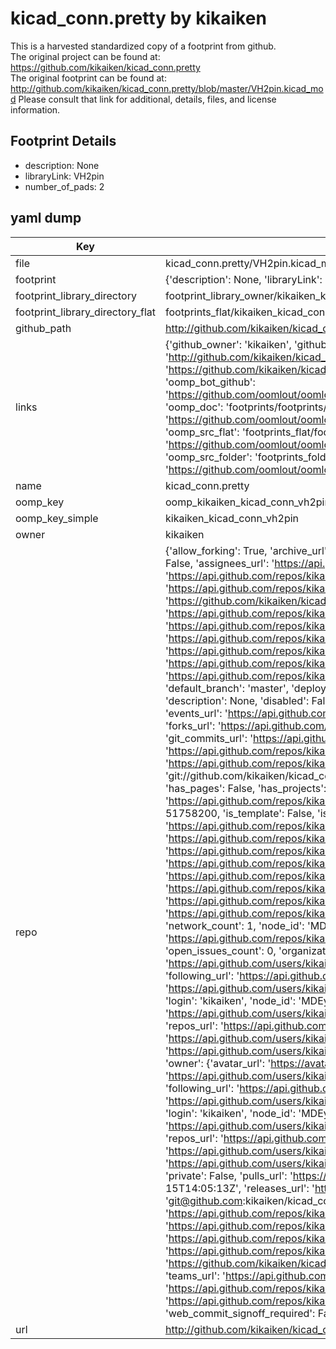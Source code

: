 # kicad_conn.pretty by kikaiken  
This is a harvested standardized copy of a footprint from github.  
The original project can be found at:  
https://github.com/kikaiken/kicad_conn.pretty  
The original footprint can be found at:
http://github.com/kikaiken/kicad_conn.pretty/blob/master/VH2pin.kicad_mod
Please consult that link for additional, details, files, and license information.  
## Footprint Details
* description: None  
* libraryLink: VH2pin  
* number_of_pads: 2  
## yaml dump  
| Key | Value |  
| --- | --- |  
| file | kicad_conn.pretty/VH2pin.kicad_mod |  
| footprint | {'description': None, 'libraryLink': 'VH2pin', 'number_of_pads': 2} |  
| footprint_library_directory | footprint_library_owner/kikaiken_kicad_conn.pretty |  
| footprint_library_directory_flat | footprints_flat/kikaiken_kicad_conn_vh2pin/working |  
| github_path | http://github.com/kikaiken/kicad_conn.pretty/blob/master/VH2pin.kicad_mod |  
| links | {'github_owner': 'kikaiken', 'github_repo_name': 'kicad_conn.pretty', 'github_src': 'http://github.com/kikaiken/kicad_conn.pretty/blob/master/VH2pin.kicad_mod', 'github_src_repo': 'https://github.com/kikaiken/kicad_conn.pretty', 'oomp_bot': 'footprints/kikaiken_kicad_conn_vh2pin/working', 'oomp_bot_github': 'https://github.com/oomlout/oomlout_oomp_footprint_bot/tree/main/footprints/kikaiken_kicad_conn_vh2pin/working', 'oomp_doc': 'footprints/footprints/kikaiken/kicad_conn/VH2pin/working/', 'oomp_doc_github': 'https://github.com/oomlout/oomlout_oomp_footprint_doc/tree/main/footprints/footprints/kikaiken/kicad_conn/VH2pin/working', 'oomp_src_flat': 'footprints_flat/footprints_flat/kikaiken_kicad_conn_vh2pin/working', 'oomp_src_flat_github': 'https://github.com/oomlout/oomlout_oomp_footprint_src/tree/main/footprints_flat/kikaiken_kicad_conn_vh2pin/working', 'oomp_src_folder': 'footprints_folder/footprints_folder/kikaiken/kicad_conn/VH2pin/working', 'oomp_src_folder_github': 'https://github.com/oomlout/oomlout_oomp_footprint_src/tree/main/footprints_folder/kikaiken/kicad_conn/VH2pin/working'} |  
| name | kicad_conn.pretty |  
| oomp_key | oomp_kikaiken_kicad_conn_vh2pin |  
| oomp_key_simple | kikaiken_kicad_conn_vh2pin |  
| owner | kikaiken |  
| repo | {'allow_forking': True, 'archive_url': 'https://api.github.com/repos/kikaiken/kicad_conn.pretty/{archive_format}{/ref}', 'archived': False, 'assignees_url': 'https://api.github.com/repos/kikaiken/kicad_conn.pretty/assignees{/user}', 'blobs_url': 'https://api.github.com/repos/kikaiken/kicad_conn.pretty/git/blobs{/sha}', 'branches_url': 'https://api.github.com/repos/kikaiken/kicad_conn.pretty/branches{/branch}', 'clone_url': 'https://github.com/kikaiken/kicad_conn.pretty.git', 'collaborators_url': 'https://api.github.com/repos/kikaiken/kicad_conn.pretty/collaborators{/collaborator}', 'comments_url': 'https://api.github.com/repos/kikaiken/kicad_conn.pretty/comments{/number}', 'commits_url': 'https://api.github.com/repos/kikaiken/kicad_conn.pretty/commits{/sha}', 'compare_url': 'https://api.github.com/repos/kikaiken/kicad_conn.pretty/compare/{base}...{head}', 'contents_url': 'https://api.github.com/repos/kikaiken/kicad_conn.pretty/contents/{+path}', 'contributors_url': 'https://api.github.com/repos/kikaiken/kicad_conn.pretty/contributors', 'created_at': '2016-02-15T13:42:47Z', 'default_branch': 'master', 'deployments_url': 'https://api.github.com/repos/kikaiken/kicad_conn.pretty/deployments', 'description': None, 'disabled': False, 'downloads_url': 'https://api.github.com/repos/kikaiken/kicad_conn.pretty/downloads', 'events_url': 'https://api.github.com/repos/kikaiken/kicad_conn.pretty/events', 'fork': False, 'forks': 1, 'forks_count': 1, 'forks_url': 'https://api.github.com/repos/kikaiken/kicad_conn.pretty/forks', 'full_name': 'kikaiken/kicad_conn.pretty', 'git_commits_url': 'https://api.github.com/repos/kikaiken/kicad_conn.pretty/git/commits{/sha}', 'git_refs_url': 'https://api.github.com/repos/kikaiken/kicad_conn.pretty/git/refs{/sha}', 'git_tags_url': 'https://api.github.com/repos/kikaiken/kicad_conn.pretty/git/tags{/sha}', 'git_url': 'git://github.com/kikaiken/kicad_conn.pretty.git', 'has_discussions': False, 'has_downloads': True, 'has_issues': True, 'has_pages': False, 'has_projects': True, 'has_wiki': True, 'homepage': None, 'hooks_url': 'https://api.github.com/repos/kikaiken/kicad_conn.pretty/hooks', 'html_url': 'https://github.com/kikaiken/kicad_conn.pretty', 'id': 51758200, 'is_template': False, 'issue_comment_url': 'https://api.github.com/repos/kikaiken/kicad_conn.pretty/issues/comments{/number}', 'issue_events_url': 'https://api.github.com/repos/kikaiken/kicad_conn.pretty/issues/events{/number}', 'issues_url': 'https://api.github.com/repos/kikaiken/kicad_conn.pretty/issues{/number}', 'keys_url': 'https://api.github.com/repos/kikaiken/kicad_conn.pretty/keys{/key_id}', 'labels_url': 'https://api.github.com/repos/kikaiken/kicad_conn.pretty/labels{/name}', 'language': None, 'languages_url': 'https://api.github.com/repos/kikaiken/kicad_conn.pretty/languages', 'license': None, 'merges_url': 'https://api.github.com/repos/kikaiken/kicad_conn.pretty/merges', 'milestones_url': 'https://api.github.com/repos/kikaiken/kicad_conn.pretty/milestones{/number}', 'mirror_url': None, 'name': 'kicad_conn.pretty', 'network_count': 1, 'node_id': 'MDEwOlJlcG9zaXRvcnk1MTc1ODIwMA==', 'notifications_url': 'https://api.github.com/repos/kikaiken/kicad_conn.pretty/notifications{?since,all,participating}', 'open_issues': 0, 'open_issues_count': 0, 'organization': {'avatar_url': 'https://avatars.githubusercontent.com/u/17247325?v=4', 'events_url': 'https://api.github.com/users/kikaiken/events{/privacy}', 'followers_url': 'https://api.github.com/users/kikaiken/followers', 'following_url': 'https://api.github.com/users/kikaiken/following{/other_user}', 'gists_url': 'https://api.github.com/users/kikaiken/gists{/gist_id}', 'gravatar_id': '', 'html_url': 'https://github.com/kikaiken', 'id': 17247325, 'login': 'kikaiken', 'node_id': 'MDEyOk9yZ2FuaXphdGlvbjE3MjQ3MzI1', 'organizations_url': 'https://api.github.com/users/kikaiken/orgs', 'received_events_url': 'https://api.github.com/users/kikaiken/received_events', 'repos_url': 'https://api.github.com/users/kikaiken/repos', 'site_admin': False, 'starred_url': 'https://api.github.com/users/kikaiken/starred{/owner}{/repo}', 'subscriptions_url': 'https://api.github.com/users/kikaiken/subscriptions', 'type': 'Organization', 'url': 'https://api.github.com/users/kikaiken'}, 'owner': {'avatar_url': 'https://avatars.githubusercontent.com/u/17247325?v=4', 'events_url': 'https://api.github.com/users/kikaiken/events{/privacy}', 'followers_url': 'https://api.github.com/users/kikaiken/followers', 'following_url': 'https://api.github.com/users/kikaiken/following{/other_user}', 'gists_url': 'https://api.github.com/users/kikaiken/gists{/gist_id}', 'gravatar_id': '', 'html_url': 'https://github.com/kikaiken', 'id': 17247325, 'login': 'kikaiken', 'node_id': 'MDEyOk9yZ2FuaXphdGlvbjE3MjQ3MzI1', 'organizations_url': 'https://api.github.com/users/kikaiken/orgs', 'received_events_url': 'https://api.github.com/users/kikaiken/received_events', 'repos_url': 'https://api.github.com/users/kikaiken/repos', 'site_admin': False, 'starred_url': 'https://api.github.com/users/kikaiken/starred{/owner}{/repo}', 'subscriptions_url': 'https://api.github.com/users/kikaiken/subscriptions', 'type': 'Organization', 'url': 'https://api.github.com/users/kikaiken'}, 'private': False, 'pulls_url': 'https://api.github.com/repos/kikaiken/kicad_conn.pretty/pulls{/number}', 'pushed_at': '2016-02-15T14:05:13Z', 'releases_url': 'https://api.github.com/repos/kikaiken/kicad_conn.pretty/releases{/id}', 'size': 0, 'ssh_url': 'git@github.com:kikaiken/kicad_conn.pretty.git', 'stargazers_count': 0, 'stargazers_url': 'https://api.github.com/repos/kikaiken/kicad_conn.pretty/stargazers', 'statuses_url': 'https://api.github.com/repos/kikaiken/kicad_conn.pretty/statuses/{sha}', 'subscribers_count': 2, 'subscribers_url': 'https://api.github.com/repos/kikaiken/kicad_conn.pretty/subscribers', 'subscription_url': 'https://api.github.com/repos/kikaiken/kicad_conn.pretty/subscription', 'svn_url': 'https://github.com/kikaiken/kicad_conn.pretty', 'tags_url': 'https://api.github.com/repos/kikaiken/kicad_conn.pretty/tags', 'teams_url': 'https://api.github.com/repos/kikaiken/kicad_conn.pretty/teams', 'temp_clone_token': None, 'topics': [], 'trees_url': 'https://api.github.com/repos/kikaiken/kicad_conn.pretty/git/trees{/sha}', 'updated_at': '2016-02-15T13:43:40Z', 'url': 'https://api.github.com/repos/kikaiken/kicad_conn.pretty', 'visibility': 'public', 'watchers': 0, 'watchers_count': 0, 'web_commit_signoff_required': False} |  
| url | http://github.com/kikaiken/kicad_conn.pretty |  

